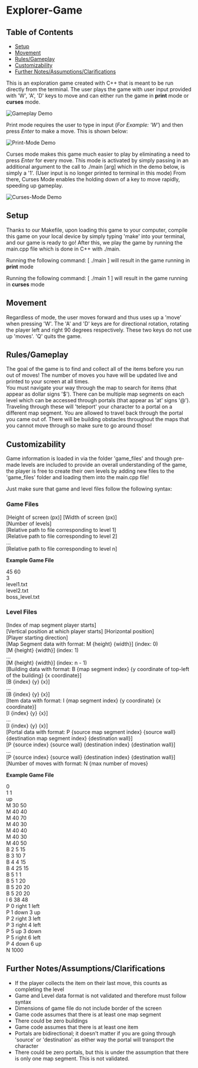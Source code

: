 # Explorer-Game

## Table of Contents
* [Setup](#setup)
* [Movement](#movement)
* [Rules/Gameplay](#rules-gameplay)
* [Customizability](#customizability)
* [Further Notes/Assumptions/Clarifications](#further-notes-assumptions-clarifications)

This is an exploration game created with C++ that is meant to be run directly from the terminal. The user plays the game with user input provided with 'W', 'A', 'D' keys to move and can either run the game in **print** mode or **curses** mode.

![Gameplay Demo](/images/demo.gif)


Print mode requires the user to type in input (*For Example: 'W'*) and then press *Enter* to make a move. This is shown below:

![Print-Mode Demo](/images/print-mode.gif)

Curses mode makes this game much easier to play by eliminating a need to press *Enter* for every move. This mode is activated by simply passing in an additional argument to the call to ./main [arg] which in the demo below, is simply a '1'. (User input is no longer printed to terminal in this mode) From there, Curses Mode enables the holding down of a key to move rapidly, speeding up gameplay.

![Curses-Mode Demo](/images/curses-mode.gif)

## Setup

Thanks to our Makefile, upon loading this game to your computer, compile this game on your local device by simply typing 'make' into your terminal, and our game is ready to go! After this, we play the game by running the main.cpp file which is done in C++ with ./main. 

Running the following command: [ ./main ] will result in the game running in **print** mode

Running the following command: [ ./main 1 ] will result in the game running in **curses** mode

## Movement

Regardless of mode, the user moves forward and thus uses up a 'move' when pressing 'W'. The 'A' and 'D' keys are for directional rotation, rotating the player left and right 90 degrees respectively. These two keys do not use up 'moves'. 'Q' quits the game.

## Rules/Gameplay

The goal of the game is to find and collect all of the items before you run out of moves! The number of moves you have will be updated live and printed to your screen at all times.  
You must navigate your way through the map to search for items (that appear as dollar signs '$'). There can be multiple map segments on each level which can be accessed through portals (that appear as 'at' signs '@'). Traveling through these will 'teleport' your character to a portal on a different map segment. You are allowed to travel back through the portal you came out of. There will be building obstacles throughout the maps that you cannot move through so make sure to go around those!

## Customizability

Game information is loaded in via the folder 'game_files' and though pre-made levels are included to provide an overall understanding of the game, the player is free to create their own levels by adding new files to the 'game_files' folder and loading them into the main.cpp file!

Just make sure that game and level files follow the following syntax:

### Game Files

[Height of screen (px)] [Width of screen (px)]   
[Number of levels]  
[Relative path to file corresponding to level 1]  
[Relative path to file corresponding to level 2]  
...  
[Relative path to file corresponding to level n]  

**Example Game File**  

45 60  
3  
level1.txt  
level2.txt  
boss_level.txt  

### Level Files  

[Index of map segment player starts]  
[Vertical position at which player starts] [Horizontal position]  
[Player starting direction]  
[Map Segment data with format: M {height} {width}] (index: 0)  
[M {height} {width}] (index: 1)  
...  
[M {height} {width}] (index: n - 1)  
[Building data with format: B {map segment index} {y coordinate of top-left of the building} {x coordinate}]   
[B {index} {y} {x}]  
...  
[B {index} {y} {x}]  
[Item data with format: I {map segment index} {y coordinate} {x coordinate}]  
[I {index} {y} {x}]  
...  
[I {index} {y} {x}]  
[Portal data with format: P {source map segment index} {source wall} {destination map segment index} {destination wall}]  
[P {source index} {source wall} {destination index} {destination wall}]  
...  
[P {source index} {source wall} {destination index} {destination wall}]  
[Number of moves with format: N {max number of moves}  

**Example Game File**  

0  
1 1  
up  
M 30 50  
M 40 40  
M 40 70  
M 40 30  
M 40 40  
M 40 30  
M 40 50  
B 2 5 15  
B 3 10 7  
B 4 4 15  
B 4 25 15  
B 5 1 1  
B 5 1 20  
B 5 20 20  
B 5 20 20  
I 6 38 48  
P 0 right 1 left  
P 1 down 3 up  
P 2 right 3 left  
P 3 right 4 left  
P 5 up 3 down  
P 5 right 6 left  
P 4 down 6 up  
N 1000  

## Further Notes/Assumptions/Clarifications

* If the player collects the item on their last move, this counts as completing the level
* Game and Level data format is not validated and therefore must follow syntax
* Dimensions of game file do not include border of the screen
* Game code assumes that there is at least one map segment
* There could be zero buildings
* Game code assumes that there is at least one item
* Portals are bidirectional; it doesn't matter if you are going through 'source' or 'destination' as either way the portal will transport the character
* There could be zero portals, but this is under the assumption that there is only one map segment. This is not validated.
